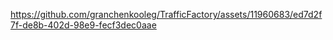 

https://github.com/granchenkooleg/TrafficFactory/assets/11960683/ed7d2f7f-de8b-402d-98e9-fecf3dec0aae

